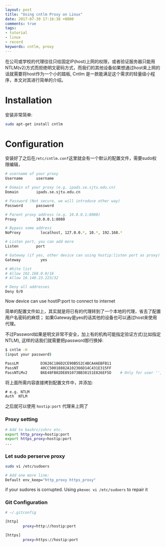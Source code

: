 ```yaml
---
layout: post
title: "Using cntlm Proxy on Linux"
date: 2017-07-30 17:16:38 +0800
comments: true
tags:
- tutorial
- linux
- record
keywords: cntlm, proxy
---
```


在公司或学校的代理往往只给固定IP(host)上网的权限，或者验证服务器只能用NTLM(v2)方式而拒绝明文密码方式，而我们的其他设备如果想通过host来上网的话就需要将host作为一个小的踏板, 
Cntlm 是一款能满足这个需求的轻量级小程序，本文对其进行简单的介绍。

<!-- more -->

# Installation

安装非常简单:

```sh
sudo apt-get install cntlm
```

# Configuration

安装好了之后在`/etc/cntlm.conf`这里就会有一个默认的配置文件，需要sudo权限编辑，

```sh
# username of your proxy
Username      username 

# Domain of your proxy (e.g. ipads.se.sjtu.edu.cn)
Domain        ipads.se.sjtu.edu.cn

# Password (Not secure, we will introduce other way)
Password      password 

# Parent proxy address (e.g. 10.0.0.1:8080)
Proxy         10.0.0.1:8080

# Bypass some address
NoProxy         localhost, 127.0.0.*, 10.*, 192.168.*

# Listen port, you can add more 
Listen        port

# Gateway (if yes, other device can using hostip:listen port as proxy)
Gateway         yes

# White list
# Allow 192.168.0.0/16
# Allow 10.140.23.223/32

# Deny all addresses
Deny 0/0
```

Now device can use hostIP:port to connect to internet

简单的配置文件如上，其实就是将已有的代理转到了一个本地的代理，省去了配置用户名密码的麻烦；
如果Gateway是yes的话其他的设备也可以通过host来使用代理。

不过Password如果是明文非常不安全，加上有的机构可能指定验证方式(比如指定NTLM), 这样的话我们就需要把password那行换掉:

```sh
$ cntlm -H
(input your password)

PassLM          D3626C186D2CE90B552C4BCA4AEBFB11
PassNT          40CC50018882A102366D14C431E315FF
PassNTLMv2      B6E48FB02DE891073BB38151E826EF5D    # Only for user '', domain ''
```

将上面所需内容直接拷到配置文件中，并添加:

```
# e.g. NTLM
Auth  NTLM
```

之后就可以使用 `hostip:port` 代理来上网了

### Proxy setting

```sh
# Add to bashrc/zshrc etc.
export http_proxy=hostip:port
export https_proxy=hostip:port
...
```

### Let sudo perserve proxy

```sh
sudo vi /etc/sudoers

# Add one more line:
Default env_keep="http_proxy https_proxy"
```

if your sudores is corrupted. Using `pkexec vi /etc/sudoers` to repair it

### Git Configuration

```sh
# ~/.gitconfig

[http]
        proxy=http://hostip:port

[https]
        proxy=https://hostip:port

```

